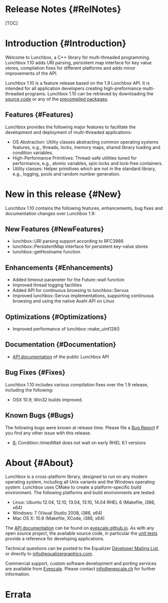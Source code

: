 Release Notes {#RelNotes}
============

[TOC]

# Introduction {#Introduction}

Welcome to Lunchbox, a C++ library for multi-threaded programming.
Lunchbox 1.10 adds URI parsing, persistent map interface for key value
stores, compilation fixes for different platforms and adds minor improvements
of the API.

Lunchbox 1.10 is a feature release based on the 1.9 Lunchbox API. It is
intended for all application developers creating high-preformance
multi-threaded programs. Lunchbox 1.10 can be retrieved by downloading
the
[source code](http://www.equalizergraphics.com/downloads/Lunchbox-1.10.0.tar.gz)
or any of the
[precompiled packages](http://www.equalizergraphics.com/downloads/major.html).

## Features {#Features}

Lunchbox provides the following major features to facilitate the
development and deployment of multi-threaded applications:

* OS Abstraction: Utility classes abstracting common operating systems
  features, e.g., threads, locks, memory maps, shared library loading
  and condition variables.
* High-Performance Primitives: Thread-safe utilities tuned for
  performance, e.g., atomic variables, spin locks and lock-free
  containers.
* Utility classes: Helper primitives which are not in the standard
  library, e.g., logging, pools and random number generation.

# New in this release {#New}

Lunchbox 1.10 contains the following features, enhancements, bug fixes
and documentation changes over Lunchbox 1.9:

## New Features {#NewFeatures}

* lunchbox::URI parsing support according to RFC3986
* lunchbox::PersistentMap interface for persistent key-value stores
* lunchbox::getHostname function

## Enhancements {#Enhancements}

* Added timeout parameter for the Future::wait function
* Improved thread logging facilities
* Added API for continuous browsing to lunchbox::Servus
* Improved lunchbox::Servus implementations, supporting continuous browsing and
  using the native Avahi API on Linux

## Optimizations {#Optimizations}

* Improved performance of lunchbox::make_uint128()

## Documentation {#Documentation}

* [API documentation](http://eyescale.github.io/Lunchbox-1.10/index.html)
  of the public Lunchbox API

## Bug Fixes {#Fixes}

Lunchbox 1.10 includes various compilation fixes over the 1.9 release, including
the following:

* OSX 10.9, Win32 builds improved.

## Known Bugs {#Bugs}

The following bugs were known at release time. Please file a
[Bug Report](https://github.com/Eyescale/Lunchbox/issues) if you find
any other issue with this release.

* [6:](https://github.com/Eyescale/Lunchbox/issues/6)
Condition::timedWait does not wait on early RHEL 6.1 versions

# About {#About}

Lunchbox is a cross-platform library, designed to run on any modern
operating system, including all Unix variants and the Windows operating
system. Lunchbox uses CMake to create a platform-specific build
environment. The following platforms and build environments are tested:

* Linux: Ubuntu 12.04, 12.10, 13.04, 13.10, 14.04 RHEL 6 (Makefile, i386, x64)
* Windows: 7 (Visual Studio 2008, i386, x64)
* Mac OS X: 10.8 (Makefile, XCode, i386, x64)

The
[API documentation](http://eyescale.github.io/Lunchbox-1.8/index.html)
can be found on [eyescale.github.io](http://eyescale.github.io/). As
with any open source project, the available source code, in particular
the [unit tests](https://github.com/Eyescale/Lunchbox/tree/1.8/tests)
provide a reference for developing applications.

Technical questions can be posted to the Equalizer
  [Developer Mailing List](http://www.equalizergraphics.com/cgi-bin/mailman/listinfo/eq-dev),
  or directly to
  [info@equalizergraphics.com](mailto:info@equalizergraphics.com?subject=Lunchbox%20question).

Commercial support, custom software development and porting services are
available from [Eyescale](http://www.eyescale.ch). Please contact
[info@eyescale.ch](mailto:info@eyescale.ch?subject=Lunchbox%20support)
for further information.

# Errata
